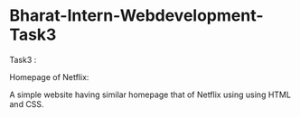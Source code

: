 # Bharat-Intern-Webdevelopment-Task3
Task3 :

Homepage of Netflix:

A simple website having similar homepage
that of Netflix using using HTML and
CSS.
